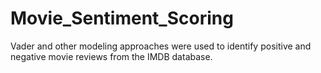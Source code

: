 # Movie_Sentiment_Scoring

Vader and other modeling approaches were used to identify positive and negative movie reviews from the IMDB database.

